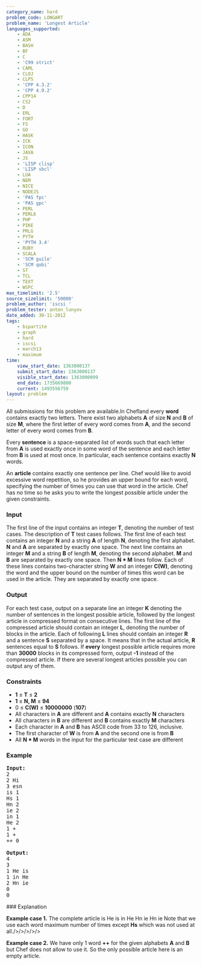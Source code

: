 ```yaml
---
category_name: hard
problem_code: LONGART
problem_name: 'Longest Article'
languages_supported:
    - ADA
    - ASM
    - BASH
    - BF
    - C
    - 'C99 strict'
    - CAML
    - CLOJ
    - CLPS
    - 'CPP 4.3.2'
    - 'CPP 4.9.2'
    - CPP14
    - CS2
    - D
    - ERL
    - FORT
    - FS
    - GO
    - HASK
    - ICK
    - ICON
    - JAVA
    - JS
    - 'LISP clisp'
    - 'LISP sbcl'
    - LUA
    - NEM
    - NICE
    - NODEJS
    - 'PAS fpc'
    - 'PAS gpc'
    - PERL
    - PERL6
    - PHP
    - PIKE
    - PRLG
    - PYTH
    - 'PYTH 3.4'
    - RUBY
    - SCALA
    - 'SCM guile'
    - 'SCM qobi'
    - ST
    - TCL
    - TEXT
    - WSPC
max_timelimit: '2.5'
source_sizelimit: '50000'
problem_author: 'iscsi '
problem_tester: anton_lunyov
date_added: 30-11-2012
tags:
    - bipartite
    - graph
    - hard
    - iscsi
    - march13
    - maximum
time:
    view_start_date: 1363000137
    submit_start_date: 1363000137
    visible_start_date: 1363000099
    end_date: 1735669800
    current: 1493556759
layout: problem
---
```

All submissions for this problem are available.In Chefland every **word** contains exactly two letters. There exist two alphabets **A** of size **N** and **B** of size **M**, where the first letter of every word comes from **A**, and the second letter of every word comes from **B**.

Every **sentence** is a space-separated list of words such that each letter from **A** is used exactly once in some word of the sentence and each letter from **B** is used at most once. In particular, each sentence contains exactly **N** words.

An **article** contains exactly one sentence per line. Chef would like to avoid excessive word repetition, so he provides an upper bound for each word, specifying the number of times you can use that word in the article. Chef has no time so he asks you to write the longest possible article under the given constraints.

### Input

The first line of the input contains an integer **T**, denoting the number of test cases. The description of **T** test cases follows. The first line of each test contains an integer **N** and a string **A** of length **N**, denoting the first alphabet. **N** and **A** are separated by exactly one space. The next line contains an integer **M** and a string **B** of length **M**, denoting the second alphabet. **M** and **B** are separated by exactly one space. Then **N \* M** lines follow. Each of these lines contains two-character string **W** and an integer **C(W)**, denoting the word and the upper bound on the number of times this word can be used in the article. They are separated by exactly one space.

### Output

For each test case, output on a separate line an integer **K** denoting the number of sentences in the longest possible article, followed by the longest article in compressed format on consecutive lines. The first line of the compressed article should contain an integer **L**, denoting the number of blocks in the article. Each of following **L** lines should contain an integer **R** and a sentence **S** separated by a space. It means that in the actual article, **R** sentences equal to **S** follows. If **every** longest possible article requires more than **30000** blocks in its compressed form, output **-1** instead of the compressed article. If there are several longest articles possible you can output any of them.

### Constraints

- **1** ≤ **T** ≤ **2**
- **1** ≤ **N, M** ≤ **94**
- 0 ≤ **C(W)** ≤ **10000000** (**107**)
- All characters in **A** are different and **A** contains exactly **N** characters
- All characters in **B** are different and **B** contains exactly **M** characters
- Each character in **A** and **B** has ASCII code from 33 to 126, inclusive.
- The first character of **W** is from **A** and the second one is from **B**
- All **N \* M** words in the input for the particular test case are different

### Example

<pre>
<b>Input:</b>
2
2 Hi
3 esn
is 1
Hs 1
Hn 2
ie 2
in 1
He 2
1 +
1 +
++ 0

<b>Output:</b>
4
3
1 He is
1 in He 
2 Hn ie
0
0
</pre>### Explanation

**Example case 1.** The complete article is
He is
in He
Hn ie
Hn ie
Note that we use each word maximum number of times except **Hs** which was not used at all./>/>/>/>/>

**Example case 2.** We have only 1 word **++** for the given alphabets **A** and **B** but Chef does not allow to use it. So the only possible article here is an empty article.
